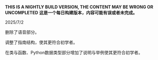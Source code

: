 **THIS IS A NIGHTLY BUILD VERSION, THE CONTENT MAY BE WRONG OR UNCOMPLETED**
**这是一个每日构建版本，内容可能有误或者未完成。**

2025/7/2

删除了语音部分。

调整了指南结构，使其更符合初学者。

在类与函数、Python数据类型部分增加了说明与举例使其更符合初学者。
